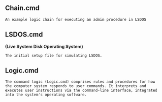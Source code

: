 ## Chain.cmd
``An example logic chain for executing an admin procedure in LSDOS``

## LSDOS.cmd
**(Live System Disk Operating System)**

``The initial setup file for simulating LSDOS.``

## Logic.cmd
``The command logic (Logic.cmd) comprises rules and procedures for how the computer system responds to user commands. It interprets and executes user instructions via the command-line interface, integrated into the system's operating software.``
